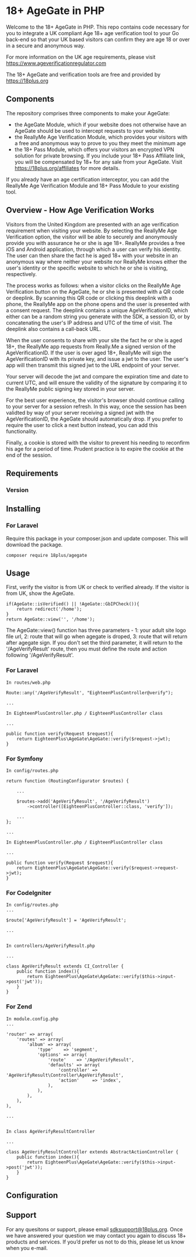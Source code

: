 # 18+ AgeGate in PHP

Welcome to the 18+ AgeGate in PHP.  This repo contains code necessary for you to integrate a UK compliant Age 18+ age verification tool to your Go back-end so that your UK based visitors can confirm they are age 18 or over in a secure and anonymous way.

For more information on the UK age requirements, please visit https://www.ageverificationregulator.com

The 18+ AgeGate and verification tools are free and provided by https://18plus.org

## Components

The repository comprises three components to make your AgeGate:

- the AgeGate Module, which if your website does not otherwise have an AgeGate should be used to intercept requests to your website.
- the ReallyMe Age Verification Module, which provides your visitors with a free and anonymous way to prove to you they meet the minimum age
- the 18+ Pass Module, which offers your visitors an encrypted VPN solution for private browsing.   If you include your 18+ Pass Affiliate link, you will be compensated by 18+ for any sale from your AgeGate.  Visit https://18plus.org/affiliates for more details.

If you already have an age certification interceptor, you can add the ReallyMe Age Verification Module and 18+ Pass Module to your existing tool.

## Overview - How Age Verification Works

Visitors from the United Kingdom are presented with an age verification requirement when visiting your website.  By selecting the ReallyMe Age Verification option, the visitor will be able to securely and anonymously provide you with assurance he or she is age 18+.
ReallyMe provides a free iOS and Android application, through which a user can verify his identity.  The user can then share the fact he is aged 18+ with your website in an anonymous way where neither your website nor ReallyMe knows either the user's identity or the specific website to which he or she is visiting, respectively.

The process works as follows:  when a visitor clicks on the ReallyMe Age Verification button on the AgeGate, he or she is presented with a QR code or deeplink.  By scanning this QR code or clicking this deeplink with a phone, the ReallyMe app on the phone opens and the user is presented with a consent request.  The deeplink contains a unique AgeVerificationID, which either can be a random string you generate with the SDK, a session ID, or by concatenating the user's IP address and UTC of the time of visit.  The deeplink also contains a call-back URL.

When the user consents to share with your site the fact he or she is aged 18+, the ReallyMe app requests from Really.Me a signed version of the AgeVerificationID.  If the user is over aged 18+, ReallyMe will sign the AgeVerificationID with its private key, and issue a jwt to the user.  The user's app will then transmit this signed jwt to the URL endpoint of your server.

Your server will decode the jwt and compare the expiration time and date to current UTC, and will ensure the validity of the signature by comparing it to the ReallyMe public signing key stored in your server.

For the best user experience, the visitor's browser should continue calling to your server for a session refresh.  In this way, once the session has been validted by way of your server receiving a signed jwt with the AgeVerificationID, the AgeGate should automatically drop.
If you prefer to require the user to click a next button instead, you can add this functionality.

Finally, a cookie is stored with the visitor to prevent his needing to reconfirm his age for a period of time.  Prudent practice is to expire the cookie at the end of the session.

## Requirements

### Version

## Installing

### For Laravel
Require this package in your composer.json and update composer. This will download the package.

```
composer require 18plus/agegate
```

## Usage

First, verify the visitor is from UK or check to verified already.
If the visitor is from UK, show the AgeGate.

```
if(AgeGate::isVerified() || !AgeGate::GbIPCheck()){
    return redirect('/home');
}
return AgeGate::view('', '/home');
```
The AgeGate::view() function has three parameters - 1: your adult site logo file url, 2: route that will go when agegate is droped, 3: route that will return after agegate sign.
If you don't set the third parameter, it will return to the '/AgeVerifyResult' route, then you must define the route and action following '/AgeVerifyResult'.

### For Laravel

```
In routes/web.php

Route::any('/AgeVerifyResult', "EighteenPlusController@verify");

...

In EighteenPlusController.php / EighteenPlusController class

...

public function verify(Request $request){
    return EighteenPlus\AgeGate\AgeGate::verify($request->jwt);
}
```

### For Symfony

```
In config/routes.php

return function (RoutingConfigurator $routes) {
    
    ...

    $routes->add('AgeVerifyResult', '/AgeVerifyResult')
        ->controller([EighteenPlusController::class, 'verify']);

    ...
};

...

In EighteenPlusController.php / EighteenPlusController class

...

public function verify(Request $request){
    return EighteenPlus\AgeGate\AgeGate::verify($request->request->jwt);
}
```

### For CodeIgniter

```
In config/routes.php
...

$route['AgeVerifyResult'] = 'AgeVerifyResult';

...


In controllers/AgeVerifyResult.php

...

class AgeVerifyResult extends CI_Controller {
    public function index(){
        return EighteenPlus\AgeGate\AgeGate::verify($this->input->post('jwt'));
    }
}
```

### For Zend

```
In module.config.php
...

'router' => array(
    'routes' => array(
        'album' => array(
            'type'    => 'segment',
            'options' => array(
                'route'    => '/AgeVerifyResult',
                'defaults' => array(
                    'controller' => 'AgeVerifyResult\Controller\AgeVerifyResult',
                    'action'     => 'index',
                ),
            ),
        ),
    ),
),

...


In class AgeVerifyResultController

...

class AgeVerifyResultController extends AbstractActionController {
    public function index(){
        return EighteenPlus\AgeGate\AgeGate::verify($this->input->post('jwt'));
    }
}
```

## Configuration

## Support

For any quesitons or support, please email sdksupport@18plus.org.  Once we have answered your question we may contact you again to discuss 18+ products and services. If you’d prefer us not to do this, please let us know when you e-mail.




